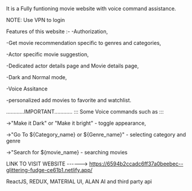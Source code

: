 
It is a Fully funtioning movie website with voice command assistance.

NOTE:  Use VPN to login 

Features of this website :-
-Authorization, 

-Get movie recommendation specific to genres and categories, 

-Actor specific movie suggestion, 

-Dedicated actor details page and Movie details page, 

-Dark and Normal mode, 

-Voice Assitance

-personalized add movies to favorite and watchlist.

............IMPORTANT............
::: Some Voice commands such as :::

->"Make it Dark" or "Make it bright" - toggle appearance,

->"Go To ${Category_name} or ${Genre_name}" - selecting category and genre

->"Search for ${movie_name} - searching movies

LINK TO VISIT WEBSITE ------>     https://6594b2ccadc6ff37a0beebec--glittering-fudge-ce61b1.netlify.app/

ReactJS, REDUX, MATERIAL UI, ALAN AI and third party api

